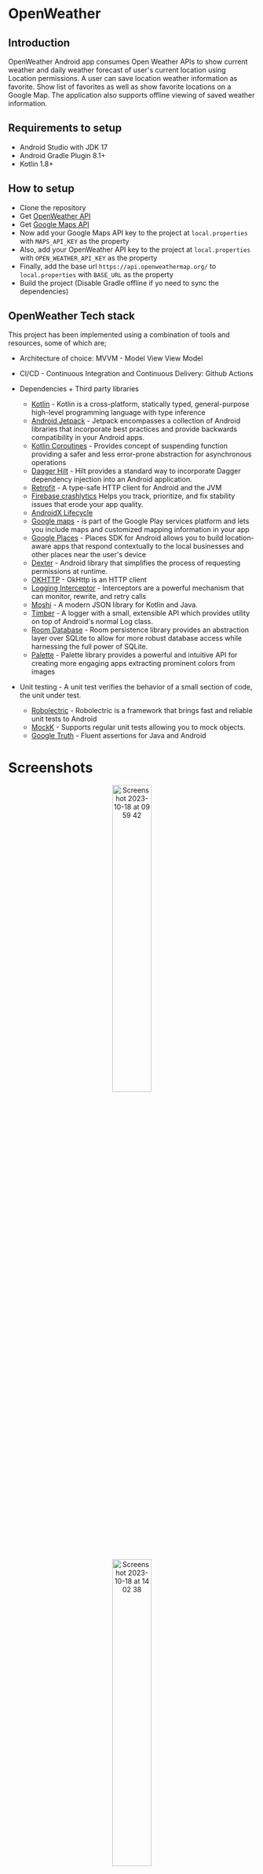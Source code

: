 # OpenWeather


## Introduction
OpenWeather Android app consumes Open Weather APIs to show current weather and daily weather forecast of user's current location using Location permissions.
A user can save location weather information as favorite. Show list of favorites as well as show favorite locations on a Google Map.
The application also supports offline viewing of saved weather information.

## Requirements to setup
- Android Studio with JDK 17
- Android Gradle Plugin 8.1+
- Kotlin 1.8+

## How to setup

- Clone the repository
- Get [OpenWeather API](https://openweathermap.org)
- Get [Google Maps API](https://console.cloud.google.com/apis/dashboard)
- Now add your Google Maps API key to the project at `local.properties` with `MAPS_API_KEY` as the property
- Also, add your OpenWeather API key to the project at `local.properties` with `OPEN_WEATHER_API_KEY` as the property
- Finally, add the base url `https://api.openweathermap.org/` to `local.properties` with `BASE_URL` as the property
- Build the project (Disable Gradle offline if yo need to sync the dependencies)


## OpenWeather Tech stack

This project has been implemented using a combination of tools and resources, some of which are;
* Architecture of choice: MVVM - Model View View Model
* CI/CD - Continuous Integration and Continuous Delivery: Github Actions

* Dependencies + Third party libraries
    * [Kotlin](https://kotlinlang.org) - Kotlin is a cross-platform, statically typed, general-purpose high-level programming language with type inference
    * [Android Jetpack](https://developer.android.com/jetpack/getting-started) - Jetpack encompasses a collection of Android libraries that incorporate best practices and provide backwards compatibility in your Android apps.
    * [Kotlin Coroutines](https://kotlinlang.org/docs/coroutines-overview.html) - Provides concept of suspending function providing a safer and less error-prone abstraction for asynchronous operations
    * [Dagger Hilt](https://dagger.dev/hilt/) - Hilt provides a standard way to incorporate Dagger dependency injection into an Android application.
    * [Retrofit](https://github.com/square/retrofit) - A type-safe HTTP client for Android and the JVM
    * [Firebase crashlytics](https://firebase.google.com/docs/crashlytics) Helps you track, prioritize, and fix stability issues that erode your app quality.
    * [AndroidX Lifecycle](https://developer.android.com/jetpack/androidx/releases/lifecycle)
    * [Google maps](https://developer.android.com/develop/sensors-and-location/location/maps-and-places) - is part of the Google Play services platform and lets you include maps and customized mapping information in your app
    * [Google Places](https://developers.google.com/maps/documentation/places/android-sdk/overview) -  Places SDK for Android allows you to build location-aware apps that respond contextually to the local businesses and other places near the user's device
    * [Dexter](https://github.com/Karumi/Dexter) - Android library that simplifies the process of requesting permissions at runtime.
    * [OKHTTP](https://square.github.io/okhttp/) - OkHttp is an HTTP client
    * [Logging Interceptor](https://square.github.io/okhttp/features/interceptors/) - Interceptors are a powerful mechanism that can monitor, rewrite, and retry calls
    * [Moshi](https://github.com/square/moshi) - A modern JSON library for Kotlin and Java.
    * [Timber](https://github.com/JakeWharton/timber) - A logger with a small, extensible API which provides utility on top of Android's normal Log class.
    * [Room Database](https://developer.android.com/jetpack/androidx/releases/room) - Room persistence library provides an abstraction layer over SQLite to allow for more robust database access while harnessing the full power of SQLite.
    * [Palette](https://github.com/Karumi/Dexter) - Palette library provides a powerful and intuitive API for creating more engaging apps extracting prominent colors from images

* Unit testing - A unit test verifies the behavior of a small section of code, the unit under test.
    * [Robolectric](https://robolectric.org) - Robolectric is a framework that brings fast and reliable unit tests to Android
    * [MockK](https://mockk.io) - Supports regular unit tests allowing you to mock objects.
    * [Google Truth](https://github.com/google/truth) - Fluent assertions for Java and Android




# Screenshots

<p align="center">
<img width="40%" alt="Screenshot 2023-10-18 at 09 59 42" src="https://github.com/mcobunga/openweather/assets/25502580/65bfa9b8-09c7-474e-8433-ae321bf79e28" style="centre">
</p>


<p align="center">
<img width="40%" alt="Screenshot 2023-10-18 at 14 02 38" src="https://github.com/mcobunga/openweather/assets/25502580/92d26033-a9cb-46a0-aa31-0877cd44d36f">
</p>


<p align="center">
<img width="40%" alt="Screenshot 2023-10-18 at 09 59 42" src="https://github.com/mcobunga/openweather/assets/25502580/dd002e05-0850-4f70-8b54-220f98e50292" style="centre">
</p>


<p align="center">
<img width="40%" alt="Screenshot 2023-10-18 at 11 27 07" src="https://github.com/mcobunga/openweather/assets/25502580/063d53cd-df55-4157-848b-284a934f518f">
</p>


<p align="center">
<img width="40%" alt="Screenshot 2023-10-18 at 11 27 37" src="https://github.com/mcobunga/openweather/assets/25502580/7f568f1f-0e52-4988-85e2-8946b204dad0">
</p>









